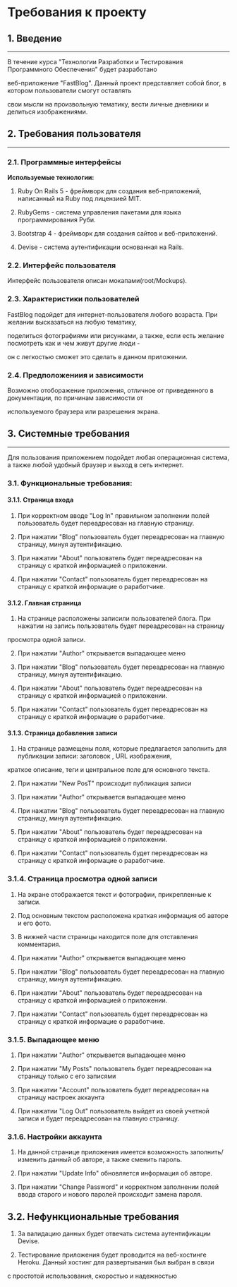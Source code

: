 # Требования к проекту

## 1. Введение
--------------------------------

В течение курса "Технологии Разработки и Тестирования Программного Обеспечения" будет разработано 

веб-приложение "FastBlog". Данный проект представляет собой блог, в котором пользователи смогут оставлять 

свои мысли на произвольную тематику, вести личные дневники и делиться изображениями.


## 2. Требования пользователя
--------------------------------

### 2.1. Программные интерфейсы

**Используемые технологии:**

1. Ruby On Rails 5 - фреймворк для создания веб-приложений, написанный на Ruby под лицензией MIT.

2. RubyGems - система управления пакетами для языка программирования Руби.

3. Bootstrap 4 - фреймворк для создания сайтов и веб-приложений.

4. Devise - система аутентификации основанная на Rails.

### 2.2. Интерфейс пользователя

Интерфейс пользователя описан мокапами(root/Mockups).

### 2.3. Характеристики пользователей

FastBlog подойдет для интернет-пользователя любого возраста. При желании высказаться на любую тематику,

поделиться фотографиями или рисунками, а также, если есть желание посмотреть как и чем живут другие люди - 

он с легкостью сможет это сделать в данном приложении.

### 2.4. Предположениия и зависимости

Возможно отоборажение приложения, отличное от приведенного в документации, по причинам зависимости от

используемого браузера или разрешения экрана.

## 3. Системные требования
--------------------------------
Для пользования приложением подойдет любая операционная система, а также любой удобный браузер и выход
в сеть интернет.

### 3.1. Функциональные требования:

#### 3.1.1. Страница входа

1. При корректном вводе "Log In" правильном заполнении полей пользователь будет переадресован на главную страницу.

2. При нажатии "Blog" пользователь будет переадресован на главную страницу, минуя аутентификацию.

4. При нажатии "About" пользователь будет переадресован на страницу с краткой информацией о приложении.

5. При нажатии "Contact" пользователь будет переадресован на страницу с краткой информацие о раработчике.

#### 3.1.2. Главная страница

1. На странице расположены записили пользователей блога. При нажатии на запись пользователь будет переадресован на страницу

просмотра одной записи.

2. При нажатии "Author" открывается выпадающее меню

3. При нажатии "Blog" пользователь будет переадресован на главную страницу, минуя аутентификацию.

4. При нажатии "About" пользователь будет переадресован на страницу с краткой информацией о приложении.

5. При нажатии "Contact" пользователь будет переадресован на страницу с краткой информацие о раработчике.


#### 3.1.3. Страница добавления записи

1. На странице размещены поля, которые предлагается заполнить для публикации записи: заголовок , URL изображения,

краткое описание, теги и центральное поле для основного текста.

2. При нажатии "New PosT" происходит публикация записи

3. При нажатии "Author" открывается выпадающее меню

4. При нажатии "Blog" пользователь будет переадресован на главную страницу, минуя аутентификацию.

5. При нажатии "About" пользователь будет переадресован на страницу с краткой информацией о приложении.

6. При нажатии "Contact" пользователь будет переадресован на страницу с краткой информацие о раработчике.

### 3.1.4. Страница просмотра одной записи

1. На экране отображается текст и фотографии, прикрепленные к записи.

2. Под основным текстом расположена краткая информация об авторе и его фото.

3. В нижней части страницы находится поле для отставления комментария.

3. При нажатии "Author" открывается выпадающее меню

4. При нажатии "Blog" пользователь будет переадресован на главную страницу, минуя аутентификацию.

5. При нажатии "About" пользователь будет переадресован на страницу с краткой информацией о приложении.

6. При нажатии "Contact" пользователь будет переадресован на страницу с краткой информацие о раработчике.

### 3.1.5. Выпадающее меню

1. При нажатии "Author" открывается выпадающее меню

2. При нажатии "My Posts" пользователь будет переадресован на страницу только с его записями

3. При нажатии "Account" пользователь будет переадресован на страницу настроек аккаунта

4. При нажатии "Log Out" пользователь выйдет из своей учетной записи и будет переадресован на главную страницу.

### 3.1.6. Настройки аккаунта

1. На данной странице приложения имеется возможность заполнить/изменить данный об авторе, а также сменить пароль.

2. При нажатии "Update Info" обновляется информация об авторе.

3. При нажатии "Change Password" и корректном заполнении полей ввода старого и нового паролей происходит замена пароля.

## 3.2. Нефункциональные требования

1. За валидацию данных будет отвечать система аутентификации Devise.

2. Тестирование приложения будет проводится на веб-хостинге Heroku. Данный хостинг для развертывания был выбран в связи

с простотой использования, скоростью и надежностью









